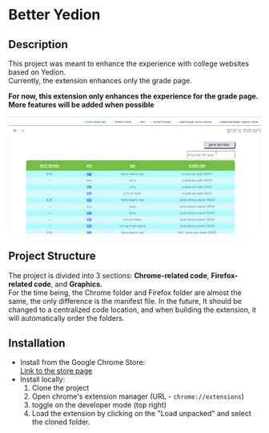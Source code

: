 # Better Yedion
## Description
This project was meant to enhance the experience with college websites based on Yedion.  
Currently, the extension enhances only the grade page.

**For now, this extension only enhances the experience for the grade page. More features will be added when possible**

![gif](https://raw.githubusercontent.com/DimaTc/better-yedion/master/graphics/demo.gif)

## Project Structure
The project is divided into 3 sections: **Chrome-related code**, **Firefox-related code**, and **Graphics**.  
For the time being, the Chrome folder and Firefox folder are almost the same, the only difference is the manifest file. In the future, It should be changed to a centralized code location, and when building the extension, it will automatically order the folders.


## Installation
* Install from the Google Chrome Store:  
    [Link to the store page](https://chrome.google.com/webstore/detail/nehgchjodohpeppngnpllobnngaablic)
* Install locally:
    1. Clone the project 
    2. Open chrome's extension manager (URL - `chrome://extensions`)
    3. toggle on the developer mode (top right) 
    4. Load the extension by clicking on the "Load unpacked" and select the cloned folder.

